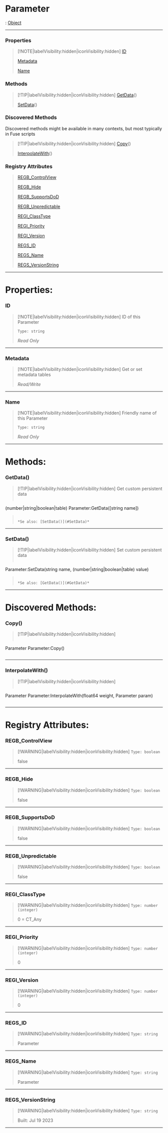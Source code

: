 # Parameter
 : [Object](Object.md)
___
### Properties  
> [!NOTE|labelVisibility:hidden|iconVisibility:hidden]
> [ID](#ID)
>
> [Metadata](#Metadata)
>
> [Name](#Name)
>
### Methods  
> [!TIP|labelVisibility:hidden|iconVisibility:hidden]
> [GetData](#GetData)()
>
> [SetData](#SetData)()
>
### Discovered Methods  
Discovered methods might be available in many contexts, but most typically in Fuse scripts  
> [!TIP|labelVisibility:hidden|iconVisibility:hidden]
> [Copy](#Copy)()
>
> [InterpolateWith](#InterpolateWith)()
>
### Registry Attributes
> [REGB_ControlView](#REGB_ControlView)
>
> [REGB_Hide](#REGB_Hide)
>
> [REGB_SupportsDoD](#REGB_SupportsDoD)
>
> [REGB_Unpredictable](#REGB_Unpredictable)
>
> [REGI_ClassType](#REGI_ClassType)
>
> [REGI_Priority](#REGI_Priority)
>
> [REGI_Version](#REGI_Version)
>
> [REGS_ID](#REGS_ID)
>
> [REGS_Name](#REGS_Name)
>
> [REGS_VersionString](#REGS_VersionString)
>
___

# Properties: <!-- {docsify-ignore} -->

### ID
> [!NOTE|labelVisibility:hidden|iconVisibility:hidden]
> ID of this Parameter
>
> `Type: string`
>
> *<span class="read_only">Read Only</span>*
>
___

### Metadata
> [!NOTE|labelVisibility:hidden|iconVisibility:hidden]
> Get or set metadata tables
>
> *<span class="read_write">Read/Write</span>*
>
___

### Name
> [!NOTE|labelVisibility:hidden|iconVisibility:hidden]
> Friendly name of this Parameter
>
> `Type: string`
>
> *<span class="read_only">Read Only</span>*
>
___


# Methods: <!-- {docsify-ignore} -->

### GetData()
> [!TIP|labelVisibility:hidden|iconVisibility:hidden]
> Get custom persistent data
>
> ```php
(number|string|boolean|table) Parameter:GetData([string name])
> ```
>
> *Se also: [SetData()](#SetData)*
___

### SetData()
> [!TIP|labelVisibility:hidden|iconVisibility:hidden]
> Set custom persistent data
>
> ```php
 Parameter:SetData(string name, (number|string|boolean|table) value)
> ```
>
> *Se also: [GetData()](#GetData)*
___


# Discovered Methods: <!-- {docsify-ignore} -->

### Copy()
> [!TIP|labelVisibility:hidden|iconVisibility:hidden]
> ```php
Parameter Parameter:Copy()
> ```
>
___

### InterpolateWith()
> [!TIP|labelVisibility:hidden|iconVisibility:hidden]
> ```php
Parameter Parameter:InterpolateWith(float64 weight, Parameter param)
> ```
>
___


# Registry Attributes: <!-- {docsify-ignore} -->

### REGB_ControlView
> [!WARNING|labelVisibility:hidden|iconVisibility:hidden]
> `Type: boolean`
>
> false
>
___

### REGB_Hide
> [!WARNING|labelVisibility:hidden|iconVisibility:hidden]
> `Type: boolean`
>
> false
>
___

### REGB_SupportsDoD
> [!WARNING|labelVisibility:hidden|iconVisibility:hidden]
> `Type: boolean`
>
> false
>
___

### REGB_Unpredictable
> [!WARNING|labelVisibility:hidden|iconVisibility:hidden]
> `Type: boolean`
>
> false
>
___

### REGI_ClassType
> [!WARNING|labelVisibility:hidden|iconVisibility:hidden]
> `Type: number (integer)`
>
> 0 = CT_Any
>
___

### REGI_Priority
> [!WARNING|labelVisibility:hidden|iconVisibility:hidden]
> `Type: number (integer)`
>
> 0
>
___

### REGI_Version
> [!WARNING|labelVisibility:hidden|iconVisibility:hidden]
> `Type: number (integer)`
>
> 0
>
___

### REGS_ID
> [!WARNING|labelVisibility:hidden|iconVisibility:hidden]
> `Type: string`
>
> Parameter
>
___

### REGS_Name
> [!WARNING|labelVisibility:hidden|iconVisibility:hidden]
> `Type: string`
>
> Parameter
>
___

### REGS_VersionString
> [!WARNING|labelVisibility:hidden|iconVisibility:hidden]
> `Type: string`
>
> Built: Jul 19 2023
>
___

